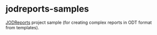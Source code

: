 jodreports-samples
============

[JODReports](http://jodreports.sourceforge.net/) project sample (for creating complex reports in ODT format from templates).
